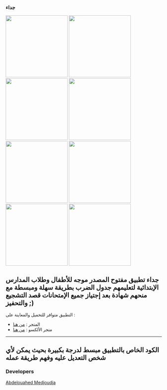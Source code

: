 ### جداء

<kbd><img src="https://github.com/GeekAbdelouahed/juda/blob/master/screenshot/0.png" width="200"></kbd>
<kbd><img src="https://github.com/GeekAbdelouahed/juda/blob/master/screenshot/1.png" width="200"></kbd>
<kbd><img src="https://github.com/GeekAbdelouahed/juda/blob/master/screenshot/2.png" width="200"></kbd>
<kbd><img src="https://github.com/GeekAbdelouahed/juda/blob/master/screenshot/3.png" width="200"></kbd>
<kbd><img src="https://github.com/GeekAbdelouahed/juda/blob/master/screenshot/4.png" width="200"></kbd>
<kbd><img src="https://github.com/GeekAbdelouahed/juda/blob/master/screenshot/5.png" width="200"></kbd>
<kbd><img src="https://github.com/GeekAbdelouahed/juda/blob/master/screenshot/6.png" width="200"></kbd>
<kbd><img src="https://github.com/GeekAbdelouahed/juda/blob/master/screenshot/8.png" width="200"></kbd>

جداء تطبيق مفتوح المصدر موجه للأطفال وطلاب المدارس الإبتدائية لتعليمهم جدول الضرب بطريقة سهلة ومبسطة
مع منحهم شهادة بعد إجتياز جميع الإمتحانات قصد التشجيع والتحفيز ;)
---

التطبيق متوافر للتحميل والمعاينة على :
 - المتجر : [من هنا](https://play.google.com/store/apps/details?id=com.academyatinfo.multtable)
 - متجر الألكسو : [من هنا](http://store.alecsoapps.com/site/store/education/1254-)
 
 ---
 الكود الخاص بالتطبيق مبسط لدرجة بكبيرة بحيث يمكن لأي شخص التعديل عليه وفهم طريقة عمله
 ---
 ### Developers
[Abdelouahed Medjoudja](https://www.facebook.com/Th3GeekAbdelouahed)

